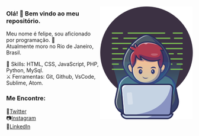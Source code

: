 <img align="right" width="250" heigth="250" src="https://github.com/felipebaloneker/felipebaloneker/blob/main/img.png" ></img>
### Olá! :vulcan_salute: Bem vindo ao meu repositório.
Meu nome é felipe, sou aficionado por programação. :monocle_face:<br/>
Atualmente moro no Rio de Janeiro, Brasil. <br/>

:mage: Skills: HTML, CSS, JavaScript, PHP, Python, MySql.<br/>
:crossed_swords: Ferramentas: Git, Github, VsCode, Sublime, Atom.<br/>
 
### Me Encontre:<br/>
:baby_chick:[Twitter](https://twitter.com/felipebaloneke2)<br/>
:camera:[Instagram](https://www.instagram.com/felipebaloneker/)<br/>
:briefcase:[LinkedIn](https://www.linkedin.com/in/felipe-baloneker-1016b3108/)
